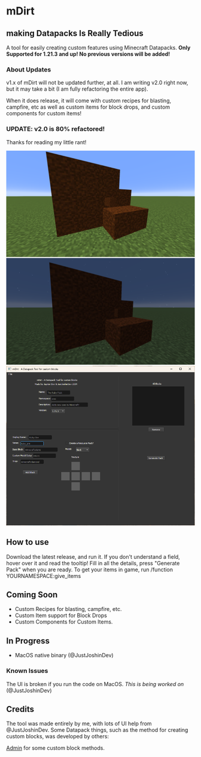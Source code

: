 # mDirt
## making Datapacks Is Really Tedious

A tool for easily creating custom features using Minecraft Datapacks.
**Only Supported for 1.21.3 and up! No previous versions will be added!**

### About Updates
v1.x of mDirt will not be updated further, at all. I am writing v2.0 right now, but it may take a bit (I am fully refactoring the entire app).

When it does release, it will come with custom recipes for blasting, campfire, etc as well as custom items for block drops, and custom components for custom items!
### UPDATE: v2.0 is 80% refactored!
Thanks for reading my little rant!

![alt text](https://github.com/TheJupiterDev/Blockker/blob/main/lib/2024-10-24_16.08.13.png)
![alt text](https://github.com/TheJupiterDev/Blockker/blob/main/lib/2024-10-24_16.08.35.png)
![alt text](https://github.com/TheJupiterDev/mDirt/blob/main/lib/ui.png)


## How to use
Download the latest release, and run it.
If you don't understand a field, hover over it and read the tooltip!
Fill in all the details, press "Generate Pack" when you are ready.
To get your items in game, run /function YOURNAMESPACE:give_items

## Coming Soon
- Custom Recipes for blasting, campfire, etc.
- Custom Item support for Block Drops
- Custom Components for Custom Items.

## In Progress
- MacOS native binary (@JustJoshinDev)

### Known Issues
The UI is broken if you run the code on MacOS. *This is being worked on* (@JustJoshinDev)

## Credits
The tool was made entirely by me, with lots of UI help from @JustJoshinDev.
Some Datapack things, such as the method for creating custom blocks, was developed by others:

[Admin](https://youtube.com/@WASDBuildTeam) for some custom block methods.
